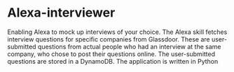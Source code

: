 # Alexa-interviewer
Enabling Alexa to mock up interviews of your choice.
The Alexa skill fetches interview questions for specific companies from Glassdoor. These are user-submitted questions from actual people who had an interview at the same company, who chose to post their questions online. The user-submitted questions are stored in a DynamoDB. The application is written in Python
